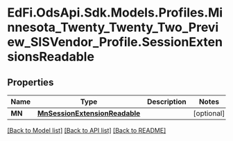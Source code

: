 # EdFi.OdsApi.Sdk.Models.Profiles.Minnesota_Twenty_Twenty_Two_Preview_SISVendor_Profile.SessionExtensionsReadable
## Properties

Name | Type | Description | Notes
------------ | ------------- | ------------- | -------------
**MN** | [**MnSessionExtensionReadable**](MnSessionExtensionReadable.md) |  | [optional] 

[[Back to Model list]](../README.md#documentation-for-models) [[Back to API list]](../README.md#documentation-for-api-endpoints) [[Back to README]](../README.md)

